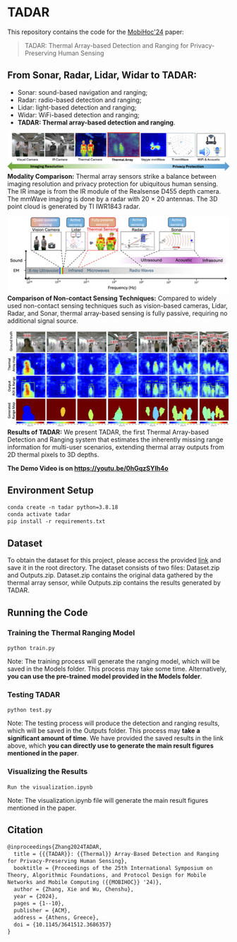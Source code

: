 # TADAR

This repository contains the code for the [MobiHoc'24](https://www.sigmobile.org/mobihoc/2024/) paper:

> TADAR: Thermal Array-based Detection and Ranging for Privacy-Preserving Human Sensing

## From Sonar, Radar, Lidar, Widar to TADAR:
- Sonar: sound-based navigation and ranging;
- Radar: radio-based detection and ranging;
- Lidar: light-based detection and ranging;
- Widar: WiFi-based detection and ranging;
- **TADAR: Thermal array-based detection and ranging**.

![This is the caption\label{mylabel}](readme_figs/modality-compare5.png)
**Modality Comparison:** Thermal array sensors strike a balance between imaging resolution and privacy protection for ubiquitous human sensing. The IR image is
from the IR module of the Realsense D455 depth camera. The mmWave imaging is done by a radar with 20 × 20 antennas. The 3D point cloud is generated by TI IWR1843 radar.

![This is the caption\label{mylabel}](readme_figs/passive_active.png)
**Comparison of Non-contact Sensing Techniques:** Compared to widely used non-contact sensing techniques such as vision-based cameras, Lidar, Radar, and Sonar, thermal array-based sensing is fully passive, requiring no additional signal source.

![This is the caption\label{mylabel}](readme_figs/OverallDemoShown4.png)
**Results of TADAR:** We present TADAR, the first Thermal Array-based Detection and Ranging system that estimates the inherently missing range information for multi-user scenarios, extending thermal array outputs from 2D thermal pixels to 3D depths.

**The Demo Video is on https://youtu.be/0hGqzSYlh4o**

## Environment Setup
```
conda create -n tadar python=3.8.18
conda activate tadar
pip install -r requirements.txt
```

## Dataset

To obtain the dataset for this project, please access the provided [link](https://drive.google.com/drive/folders/1W6s4uIVd3ZRbgmoRzxf5zKAMinXRwjPW?usp=sharing) and save it in the root directory. The dataset consists of two files: Dataset.zip and Outputs.zip. Dataset.zip contains the original data gathered by the thermal array sensor, while Outputs.zip contains the results generated by TADAR.

## Running the Code

### Training the Thermal Ranging Model
```
python train.py
```
Note: The training process will generate the ranging model, which will be saved in the Models folder. This process may take some time. Alternatively, **you can use the pre-trained model provided in the Models folder**.

### Testing TADAR
```
python test.py
```
Note: The testing process will produce the detection and ranging results, which will be saved in the Outputs folder. This process may **take a significant amount of time**. We have provided the saved results in the link above, which **you can directly use to generate the main result figures mentioned in the paper**.

### Visualizing the Results
```
Run the visualization.ipynb
```
Note: The visualization.ipynb file will generate the main result figures mentioned in the paper.

## Citation
```
@inproceedings{Zhang2024TADAR,
  title = {{{TADAR}}: {{Thermal}} Array-Based Detection and Ranging for Privacy-Preserving Human Sensing},
  booktitle = {Proceedings of the 25th International Symposium on Theory, Algorithmic Foundations, and Protocol Design for Mobile Networks and Mobile Computing ({{MOBIHOC}} '24)},
  author = {Zhang, Xie and Wu, Chenshu},
  year = {2024},
  pages = {1--10},
  publisher = {ACM},
  address = {Athens, Greece},
  doi = {10.1145/3641512.3686357}
}
```
